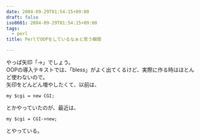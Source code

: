 ```yaml
---
date: 2004-09-29T01:54:15+09:00
draft: false
iso8601: 2004-09-29T01:54:15+09:00
tags:
  - perl
title: PerlでOOPをしているなぁと思う瞬間

---
```


<div class="entry-body">
                                 <p>やっぱ矢印「->」でしょう。<br />OOPの導入テキストでは、「bless」がよく出てくるけど、実際に作る時はほとんど使わないので。<br />
矢印をどんどん増やしたくて、以前は、</p>

```text
my $cgi = new CGI;
```

<p>とかやっていたのが、最近は、</p>

```text
my $cgi = CGI->new;
```

<p>とやっている。</p>
                              </div>
    	